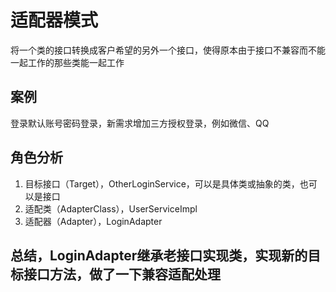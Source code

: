 # 适配器模式
将一个类的接口转换成客户希望的另外一个接口，使得原本由于接口不兼容而不能一起工作的那些类能一起工作

## 案例
登录默认账号密码登录，新需求增加三方授权登录，例如微信、QQ

## 角色分析
1. 目标接口（Target），OtherLoginService，可以是具体类或抽象的类，也可以是接口
2. 适配类（AdapterClass），UserServiceImpl
3. 适配器（Adapter），LoginAdapter

## 总结，LoginAdapter继承老接口实现类，实现新的目标接口方法，做了一下兼容适配处理